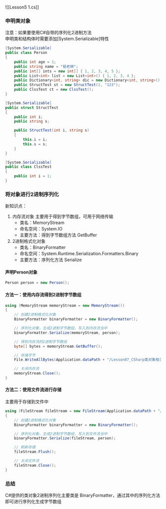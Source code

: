 ![[Lesson5 1.cs]]

### 申明类对象
注意：如果要使用C#自带的序列化2进制方法  
申明类和结构体时需要添加[System.Serializable]特性
```cs
[System.Serializable]
public class Person
{
    public int age = 1;
    public string name = "韬老狮";
    public int[] ints = new int[] { 1, 2, 3, 4, 5 };
    public List<int> list = new List<int>() { 1, 2, 3, 4 };
    public Dictionary<int, string> dic = new Dictionary<int, string>() { { 1,"123"},{ 2,"1223"},{ 3,"435345" } };
    public StructTest st = new StructTest(2, "123");
    public ClssTest ct = new ClssTest();
}

[System.Serializable]
public struct StructTest
{
    public int i;
    public string s;

    public StructTest(int i, string s)
    {
        this.i = i;
        this.s = s;
    }
}

[System.Serializable]
public class ClssTest
{
    public int i = 1;
}
```
### 将对象进行2进制序列化
新知识点：
1. 内存流对象 主要用于得到字节数组，可用于网络传输
    - 类名：MemoryStream
    - 命名空间：System.IO
    - 主要方法：得到字节数组方法 GetBuffer
2. 2进制格式化对象
    - 类名：BinaryFormatter
    - 命名空间：System.Runtime.Serialization.Formatters.Binary
    - 主要方法：序列化方法 Serialize

#### 声明Person对象
```cs
Person person = new Person();
```

#### 方法一：使用内存流得到2进制字节数组
```cs
using (MemoryStream memoryStream = new MemoryStream())
{
    // 创建2进制格式化对象
    BinaryFormatter binaryFormatter = new BinaryFormatter();

    // 序列化对象，生成2进制字节数组，写入到内存流当中
    binaryFormatter.Serialize(memoryStream, person);

    // 得到内存流的2进制字节数组
    byte[] bytes = memoryStream.GetBuffer();

    // 存储字节
    File.WriteAllBytes(Application.dataPath + "/Lesson07_CSharp类对象相关_序列化1.linwentao", bytes);

    // 关闭内存流
    memoryStream.Close();
}
```

#### 方法二：使用文件流进行存储
主要用于存储到文件中
```cs
using (FileStream fileStream = new FileStream(Application.dataPath + "/Lesson07_CSharp类对象相关_序列化2.linwentao", FileMode.OpenOrCreate, FileAccess.Write))
{
    // 创建2进制格式化对象
    BinaryFormatter binaryFormatter = new BinaryFormatter();

    // 序列化对象，生成2进制字节数组，写入到文件流当中
    binaryFormatter.Serialize(fileStream, person);

    // 刷新存储
    fileStream.Flush();

    // 关闭文件流
    fileStream.Close();
}
```

### 总结
C#提供的类对象2进制序列化主要类是 BinaryFormatter，通过其中的序列化方法即可进行序列化生成字节数组